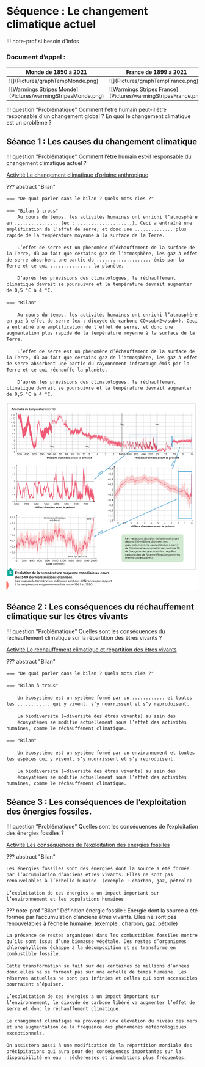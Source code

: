 # Séquence : Le changement climatique actuel

!!! note-prof
    si besoin d'infos




    
### Document d’appel :


<table markdown>
<thead>
<tr>
<th>Monde de 1850 à 2021
</th>
<th> France de 1899 à 2021
</th>
</tr>
</thead>
<tbody markdown>
<tr markdown>
<td markdown>![](Pictures/graphTempMonde.png)</td>
<td markdown>![](Pictures/graphTempFrance.png)</td>

</tr>
<tr markdown>
<td markdown>![Warmings Stripes Monde](Pictures/warmingStripesMonde.png)</td>
<td markdown>![Warmings Stripes France](Pictures/warmingStripesFrance.png)</td>

</tr>
</tbody>
</table>

!!! question "Problématique"
    Comment l'être humain peut-il être responsable d'un changement global ?
    En quoi le changement climatique est un problème ? 




## Séance 1 : Les causes du changement climatique

!!! question "Problématique"
    Comment l’être humain est-il responsable du changement climatique actuel ?


[Activité Le changement climatique d’origine anthropique](../chgtClimHumain)




??? abstract "Bilan"

    === "De quoi parler dans le bilan ? Quels mots clés ?"

    === "Bilan à trous"
        Au cours du temps, les activités humaines ont enrichi l’atmosphère en ................ (ex : ....................). Ceci a entraîné une amplification de l’effet de serre, et donc une .............. plus rapide de la température moyenne à la surface de la Terre.

        L’effet de serre est un phénomène d’échauffement de la surface de la Terre, dû au fait que certains gaz de l’atmosphère, les gaz à effet de serre absorbent une partie du .................... émis par la Terre et ce qui ............... la planète.

        D’après les prévisions des climatologues, le réchauffement climatique devrait se poursuivre et la température devrait augmenter de 0,5 °C à 4 °C.

    === "Bilan"

        Au cours du temps, les activités humaines ont enrichi l’atmosphère en gaz à effet de serre (ex : dioxyde de carbone CO<sub>2</sub>). Ceci a entraîné une amplification de l’effet de serre, et donc une augmentation plus rapide de la température moyenne à la surface de la Terre.

        L’effet de serre est un phénomène d’échauffement de la surface de la Terre, dû au fait que certains gaz de l’atmosphère, les gaz à effet de serre absorbent une partie du rayonnement infrarouge émis par la Terre et ce qui réchauffe la planète.

        D’après les prévisions des climatologues, le réchauffement climatique devrait se poursuivre et la température devrait augmenter de 0,5 °C à 4 °C.

![](Pictures/graphTempGeol.png)




## Séance 2 : Les conséquences du réchauffement climatique sur les êtres vivants

!!! question "Problématique"
    Quelles sont les conséquences du réchauffement climatique sur la répartition des êtres vivants ?

[Activité Le réchauffement climatique et répartition des êtres vivants](../chgtClimRepartVivant)





??? abstract "Bilan"

    === "De quoi parler dans le bilan ? Quels mots clés ?"

    === "Bilan à trous"

        Un écosystème est un système formé par un ............ et toutes les ............ qui y vivent, s’y nourrissent et s’y reproduisent.

        La biodiversité (=diversité des êtres vivants) au sein des
        écosystèmes se modifie actuellement sous l’effet des activités humaines, comme le réchauffement climatique.

    === "Bilan"

        Un écosystème est un système formé par un environnement et toutes les espèces qui y vivent, s’y nourrissent et s’y reproduisent.

        La biodiversité (=diversité des êtres vivants) au sein des
        écosystèmes se modifie actuellement sous l’effet des activités humaines, comme le réchauffement climatique.



## Séance 3 : Les conséquences de l’exploitation des énergies fossiles.

!!! question "Problématique"
    Quelles sont les conséquences de l’exploitation des énergies fossiles ?

[Activité Les conséquences de l’exploitation des énergies fossiles](../conseqEnergiesFossiles)


??? abstract "Bilan"

    Les énergies fossiles sont des énergies dont la source a été formée par l’accumulation d’anciens êtres vivants. Elles ne sont pas renouvelables à l’échelle humaine. (exemple : charbon, gaz, pétrole)

    L’exploitation de ces énergies a un impact important sur l’environnement et les populations humaines



??? note-prof "Bilan"
    Définition énergie fossile : Énergie dont la source a été formée par l’accumulation d’anciens êtres vivants. Elles ne sont pas renouvelables à l’échelle humaine. (exemple : charbon, gaz, pétrole)

    La présence de restes organiques dans les combustibles fossiles montre qu’ils sont issus d’une biomasse végétale. Des restes d’organismes chlorophylliens échappe à la décomposition et se transforme en combustible fossile.

    Cette transformation se fait sur des centaines de millions d’années donc elles ne se forment pas sur une échelle de temps humaine. Les réserves actuelles ne sont pas infinies et celles qui sont accessibles pourraient s’épuiser.

    L’exploitation de ces énergies a un impact important sur l’environnement, le dioxyde de carbone libéré va augmenter l’effet de serre et donc le réchauffement climatique.

    Le changement climatique va provoquer une élévation du niveau des mers et une augmentation de la fréquence des phénomènes météorologiques exceptionnels.

    On assistera aussi à une modification de la répartition mondiale des précipitations qui aura pour des conséquences importantes sur la disponibilité en eau : sécheresses et inondations plus fréquentes.